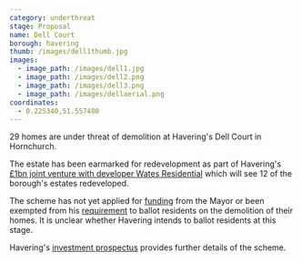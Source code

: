 ```yaml
---
category: underthreat
stage: Proposal
name: Dell Court 
borough: havering
thumb: /images/dell1thumb.jpg
images:
  - image_path: /images/dell1.jpg
  - image_path: /images/dell2.png
  - image_path: /images/dell3.png
  - image_path: /images/dellaerial.png
coordinates: 
  - 0.225340,51.557480
---
```

29 homes are under threat of demolition at Havering's Dell Court in Hornchurch.

The estate has been earmarked for redevelopment as part of Havering's [£1bn joint venture with developer Wates Residential](https://www.wates.co.uk/articles/case-study/borough-of-havering-housing-redevelopment/) which will see 12 of the borough's estates redeveloped.

The scheme has not yet applied for [funding](/approved/funding) from the Mayor or been exempted from his [requirement](/approved/ballotexemptions) to ballot residents on the demolition of their homes. It is unclear whether Havering intends to ballot residents at this stage.

Havering's [investment prospectus](https://www.investinhavering.co.uk/wp-content/uploads/2017/03/Vision-interactive-map.pdf) provides further details of the scheme.


